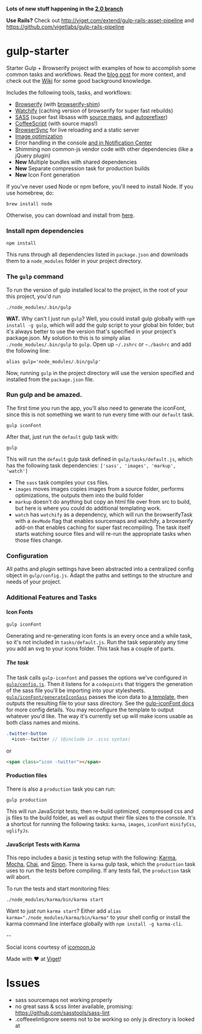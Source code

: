 **Lots of new stuff happening in the [2.0 branch](https://github.com/greypants/gulp-starter/tree/2.0)**

**Use Rails?** Check out http://viget.com/extend/gulp-rails-asset-pipeline and https://github.com/vigetlabs/gulp-rails-pipeline

gulp-starter
============

Starter Gulp + Browserify project with examples of how to accomplish some common tasks and workflows. Read the [blog post](http://viget.com/extend/gulp-browserify-starter-faq) for more context, and check out the [Wiki](https://github.com/greypants/gulp-starter/wiki) for some good background knowledge.

Includes the following tools, tasks, and workflows:

- [Browserify](http://browserify.org/) (with [browserify-shim](https://github.com/thlorenz/browserify-shim))
- [Watchify](https://github.com/substack/watchify) (caching version of browserify for super fast rebuilds)
- [SASS](http://sass-lang.com/) (super fast libsass with [source maps](https://github.com/sindresorhus/gulp-ruby-sass#sourcemap), and [autoprefixer](https://github.com/sindresorhus/gulp-autoprefixer))
- [CoffeeScript](http://coffeescript.org/) (with source maps!)
- [BrowserSync](http://browsersync.io) for live reloading and a static server
- [Image optimization](https://www.npmjs.com/package/gulp-imagemin)
- Error handling in the console [and in Notification Center](https://github.com/mikaelbr/gulp-notify)
- Shimming non common-js vendor code with other dependencies (like a jQuery plugin)
- **New** Multiple bundles with shared dependencies
- **New** Separate compression task for production builds
- **New** Icon Font generation

If you've never used Node or npm before, you'll need to install Node.
If you use homebrew, do:

```
brew install node
```

Otherwise, you can download and install from [here](http://nodejs.org/download/).

### Install npm dependencies
```
npm install
```

This runs through all dependencies listed in `package.json` and downloads them to a `node_modules` folder in your project directory.

### The `gulp` command
To run the version of gulp installed local to the project, in the root of your this project, you'd run

```
./node_modules/.bin/gulp
```

**WAT.** Why can't I just run `gulp`? Well, you could install gulp globally with `npm install -g gulp`, which will add the gulp script to your global bin folder, but it's always better to use the version that's specified in your project's package.json.  My solution to this is to simply alias `./node_modules/.bin/gulp` to `gulp`. Open up `~/.zshrc` or `~./bashrc` and add the following line:

```
alias gulp='node_modules/.bin/gulp'
```
Now, running `gulp` in the project directory will use the version specified and installed from the `package.json` file.

### Run gulp and be amazed.
The first time you run the app, you'll also need to generate the iconFont, since this is not something we want to run every time with our `default` task.
```
gulp iconFont
```

After that, just run the `default` gulp task with:
```
gulp
```

This will run the `default` gulp task defined in `gulp/tasks/default.js`, which has the following task dependencies: `['sass', 'images', 'markup', 'watch']`
- The `sass` task compiles your css files.
- `images` moves images copies images from a source folder, performs optimizations, the outputs them into the build folder
- `markup` doesn't do anything but copy an html file over from src to build, but here is where you could do additional templating work.
- `watch` has `watchify` as a dependency, which will run the browserifyTask with a `devMode` flag that enables sourcemaps and watchify, a browserify add-on that enables caching for super fast recompiling. The task itself starts watching source files and will re-run the appropriate tasks when those files change.

### Configuration
All paths and plugin settings have been abstracted into a centralized config object in `gulp/config.js`. Adapt the paths and settings to the structure and needs of your project.

### Additional Features and Tasks

#### Icon Fonts

```
gulp iconFont
```

Generating and re-generating icon fonts is an every once and a while task, so it's not included in `tasks/default.js`. Run the task separately any time you add an svg to your icons folder. This task has a couple of parts.

##### The task
The task calls `gulp-iconfont` and passes the options we've configured in [`gulp/config.js`](https://github.com/greypants/gulp-starter/blob/icon-font/gulp/config.js#L27). Then it listens for a `codepoints` that triggers the generation of the sass file you'll be importing into your stylesheets. [`gulp/iconFont/generateIconSass`](./gulp/tasks/iconFont/generateIconSass.js) passes the icon data to [a template](./gulp/tasks/iconFont/template.sass.swig), then outputs the resulting file to your sass directory. See the [gulp-iconFont docs](https://github.com/nfroidure/gulp-iconfont) for more config details. You may reconfigure the template to output whatever you'd like. The way it's currently set up will make icons usable as both class names and mixins.

```sass
.twitter-button
  +icon--twitter // (@include in .scss syntax)
```

or 

```html
<span class="icon -twitter"></span>
```

#### Production files

There is also a `production` task you can run: 
```
gulp production
```
This will run JavaScript tests, then re-build optimized, compressed css and js files to the build folder, as well as output their file sizes to the console. It's a shortcut for running the following tasks: `karma`, `images`, `iconFont` `minifyCss`, `uglifyJs`.

#### JavaScript Tests with Karma
This repo includes a basic js testing setup with the following: [Karma](http://karma-runner.github.io/0.12/index.html), [Mocha](http://mochajs.org/), [Chai](http://chaijs.com/), and [Sinon](http://sinonjs.org/). There is `karma` gulp task, which the `production` task uses to run the tests before compiling. If any tests fail, the `production` task will abort.

To run the tests and start monitoring files:
```
./node_modules/karma/bin/karma start
```

Want to just run `karma start`? Either add `alias karma="./node_modules/karma/bin/karma"` to your shell config or install the karma command line interface globally with `npm install -g karma-cli`.


-- 

Social icons courtesy of [icomoon.io](https://icomoon.io/#icons-icomoon)</small>

Made with ♥ at [Viget](http://viget.com)!






# Issues

- sass sourcemaps not working properly
- no great sass & scss linter available, promising: https://github.com/sasstools/sass-lint
- .coffeeelintignore seems not to be working so only js directory is looked at